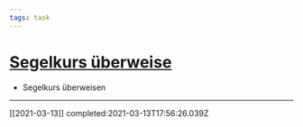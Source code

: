 ```yaml
---
tags: task
---
```

# [Segelkurs überweise](#DONE:9.313225746154785e-9)
- Segelkurs überweisen
---
[[2021-03-13]] completed:2021-03-13T17:56:26.039Z